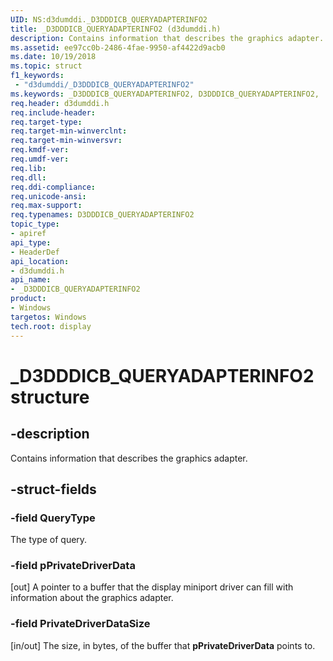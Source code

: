 ```yaml
---
UID: NS:d3dumddi._D3DDDICB_QUERYADAPTERINFO2
title: _D3DDDICB_QUERYADAPTERINFO2 (d3dumddi.h)
description: Contains information that describes the graphics adapter.
ms.assetid: ee97cc0b-2486-4fae-9950-af4422d9acb0
ms.date: 10/19/2018
ms.topic: struct
f1_keywords:
 - "d3dumddi/_D3DDDICB_QUERYADAPTERINFO2"
ms.keywords: _D3DDDICB_QUERYADAPTERINFO2, D3DDDICB_QUERYADAPTERINFO2,
req.header: d3dumddi.h
req.include-header:
req.target-type:
req.target-min-winverclnt:
req.target-min-winversvr:
req.kmdf-ver:
req.umdf-ver:
req.lib:
req.dll:
req.ddi-compliance:
req.unicode-ansi:
req.max-support:
req.typenames: D3DDDICB_QUERYADAPTERINFO2
topic_type:
- apiref
api_type:
- HeaderDef
api_location:
- d3dumddi.h
api_name:
- _D3DDDICB_QUERYADAPTERINFO2
product: 
- Windows
targetos: Windows
tech.root: display
---
```


# _D3DDDICB_QUERYADAPTERINFO2 structure

## -description

Contains information that describes the graphics adapter.

## -struct-fields

### -field QueryType

The type of query.

### -field pPrivateDriverData

[out] A pointer to a buffer that the display miniport driver can fill with information about the graphics adapter.

### -field PrivateDriverDataSize

[in/out] The size, in bytes, of the buffer that <b>pPrivateDriverData</b> points to.

